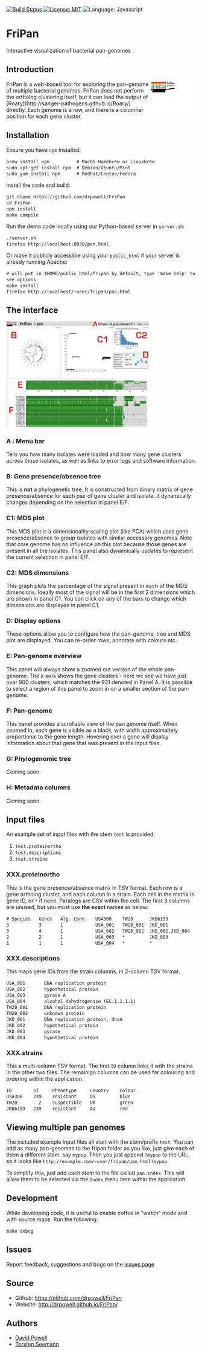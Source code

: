 [![Build Status](https://travis-ci.org/drpowell/FriPan.svg?branch=master)](https://travis-ci.org/drpowell/FriPan)
[![License: MIT](https://img.shields.io/badge/License-MIT-blue.svg)](https://opensource.org/licenses/MIT)
![Language: Javascript](https://img.shields.io/badge/Language-Javascript-steelblue.svg)

# FriPan

Interactive visualization of bacterial pan-genomes

## Introduction

<img align="right" width="25%" src="fripan.png">
FriPan is a web-based tool for exploring the pan-genome of multiple
bacterial genomes.  FriPan does not perform the ortholog clustering itself,
but it can load the output of [Roary](http://sanger-pathogens.github.io/Roary/) 
directly. Each genome is a row, and there is a columnar position for each gene cluster.  

## Installation

Ensure you have `npm` installed:
```
brew install npm          # MacOS Homebrew or Linuxbrew
sudo apt-get install npm  # Debian/Ubuntu/Mint
sudo yum install npm      # Redhat/Centos/Fedora
```

Install the code and build:
```
git clone https://github.com/drpowell/FriPan
cd FriPan
npm install
make compile
```

Run the demo code locally using our Python-based server in `server.sh`:
```
./server.sh
firefox http://localhost:8030/pan.html
```

Or make it publicly accessible using your `public_html` if your server is 
already running Apache:

```
# will put in $HOME/public_html/fripan by default, type 'make help' to see options
make install
firefox http://localhost/~user/fripan/pan.html
```

## The interface

<img src="fripan_panels.png" width="75%" align="center">

### A : Menu bar

Tells you how many isolates were loaded and how many gene clusters across
those isolates, as well as links to error logs and software information.

### B: Gene presence/absence tree

This is **not** a phylogenetic tree. It is constructed from binary matrix
of gene presence/absence for each pair of gene cluster and isolate.
It dynamically changes depending on the selection in panel E/F.

### C1: MDS plot

This MDS plot is a dimensionality scaling plot (like PCA) which uses gene
presence/absence to group isolates with similar accessory genomes. Note
that core genome has no influence on this plot because those genes are
present in all the isolates. This panel also dynamically updates to 
represent the current selection in panel E/F.
    
### C2: MDS dimensions

This graph plots the percentage of the signal present in each of the MDS
dimensions. Ideally most of the signal will be in the first 2 dimensions 
which are shown in panel C1. You can click on any of the bars to change
which dimensions are displayed in panel C1.

### D: Display options 

These options allow you to configure how the pan-genome, tree and MDS plot
are displayed. You can re-order rows, annotate with colours etc. 

### E: Pan-genome overview

This panel will always show a zoomed out version of the whole pan-genome. 
The x-axis shows the gene clusters - here we see we have just over 900
clusters, which matches the 931 denoted in Panel A. It is possible to select
a region of this panel to zoom in on a smaller section of the pan-genome.

### F: Pan-genome

This panel provides a scrollable view of the pan genome itself. 
When zoomed in, each gene is visible as a block,
with width approximaltely proportional to the gene length.
Hovering over a gene will display information about that gene
that was present in the input files.

### G: Phylogenomic tree

Coming soon.

### H: Metadata columns

Coming soon.


## Input files

An example set of input files with the stem `test` is provided:

1. `test.proteinortho`
2. `test.descriptions`
3. `test.strains`

### XXX.proteinortho

This is the gene presence/absence matrix in TSV format. Each row
is a gene ortholog cluster, and each column in a strain. Each
cell in the matrix is gene ID, or `*` if none. Paralogs are CSV within
the cell. The first 3 columns are unused, but you must
use **the exact** names as below.

```
# Species   Genes   Alg.-Conn.   USA300    TW20      JKD6159
3           3       1            USA_001   TW20_001  JKD_001  
3           4       1            USA_002   TW20_002  JKD_002,JKD_004
2           2       1            USA_003   *         JKD_003 
1           1       1            USA_004   *         *
```

### XXX.descriptions

This maps gene IDs from the strain columns, in 2-column TSV format.

```
USA_001	      DNA replication protein
USA_002       hypothetical protein
USA_003       gyrase A
USA_004       alcohol dehydrogenase (EC:1.1.1.1)
TW20_001      DNA replication protein
TW20_002      unknown protein
JKD_001       DNA replication protein, dnaA
JKD_002       hypothetical protein
JKD_003       gyrase
JKD_004       hypothetical protein
```

### XXX.strains

This a multi-column TSV format. The first `ID` column links it with
the strains in the other two files. The remainign columns can be used
for colouring and ordering within the application.

```
ID        ST     Phenotype     Country    Colour
USA300    239    resistant     US         blue
TW20        2    suspectible   UK         green
JKD6159   239    resistant     AU         red
```

## Viewing multiple pan genomes

The included example input files all start with the stem/prefix `test`.
You can add as many pan-genomes to the fripan folder as you like,
just give each of them a different stem, say `mypop`. Then you just
append `?mypop` to the URL, so it looks like 
`http://example.com/~user/fripan/pan.html?mypop`.

To simplify this, just add each stem to the file called `pan.index`.
This will allow them to be selected via the `Index` menu item within
the application.

## Development

While developing code, it is useful to enable coffee in "watch" mode and
with source maps.  Run the following:
```
make debug
```

## Issues

Report feedback, suggestions and bugs on the [Issues page](https://github.com/drpowell/FriPan/issues)

## Source

* Github: https://github.com/drpowell/FriPan
* Website: http://drpowell.github.io/FriPan/

## Authors

* [David Powell](https://twitter.com/d_r_powell)
* [Torsten Seemann](https://twitter.com/torstenseemann)

